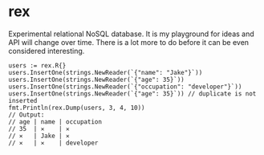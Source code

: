 # rex

Experimental relational NoSQL database. It is my playground for ideas and API will change over time. There is a lot more to do before it can be even considered interesting.

``` golang
users := rex.R{}
users.InsertOne(strings.NewReader(`{"name": "Jake"}`))
users.InsertOne(strings.NewReader(`{"age": 35}`))
users.InsertOne(strings.NewReader(`{"occupation": "developer"}`))
users.InsertOne(strings.NewReader(`{"age": 35}`)) // duplicate is not inserted
fmt.Println(rex.Dump(users, 3, 4, 10))
// Output:
// age | name | occupation
// 35  | ✕    | ✕
// ✕   | Jake | ✕
// ✕   | ✕    | developer
```
